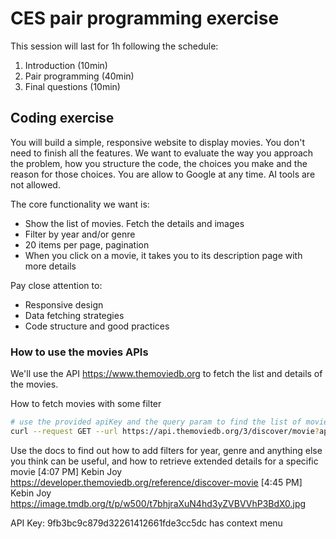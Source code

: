 # CES pair programming exercise
This session will last for 1h following the schedule:
1. Introduction (10min)
2. Pair programming (40min)
3. Final questions (10min)

## Coding exercise
You will build a simple, responsive website to display movies.
You don't need to finish all the features. We want to evaluate the way you approach the problem, how you structure the code, the choices you make and the reason for those choices.
You are allow to Google at any time.
AI tools are not allowed.

The core functionality we want is:
- Show the list of movies. Fetch the details and images
- Filter by year and/or genre
- 20 items per page, pagination
- When you click on a movie, it takes you to its description page with more details

Pay close attention to:
- Responsive design
- Data fetching strategies
- Code structure and good practices

### How to use the movies APIs
We'll use the API https://www.themoviedb.org to fetch the list and details of the movies.

How to fetch movies with some filter
```bash
# use the provided apiKey and the query param to find the list of movies
curl --request GET --url https://api.themoviedb.org/3/discover/movie?api_key=xxxx&release_date.gte=1991-01-01&sort_by=popularity.desc --header 'accept: application/json'
```

Use the docs to find out how to add filters for year, genre and anything else you think can be useful, and how to retrieve extended details for a specific movie
[4:07 PM] Kebin Joy
https://developer.themoviedb.org/reference/discover-movie
[4:45 PM] Kebin Joy
https://image.tmdb.org/t/p/w500/t7bhjraXuN4hd3yZVBVVhP3BdX0.jpg

API Key:
9fb3bc9c879d32261412661fde3cc5dc
has context menu